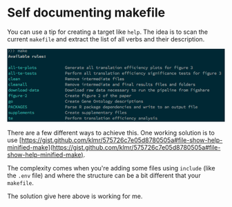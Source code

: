 # Self documenting makefile

You can use a tip for creating a target like `help`. The idea is to scan the current `makefile` and extract the list of all verbs and their description.

![Self documenting makefile](./images/help.png)

There are a few different ways to achieve this. One working solution is to use [https://gist.github.com/klmr/575726c7e05d8780505a#file-show-help-minified-make](https://gist.github.com/klmr/575726c7e05d8780505a#file-show-help-minified-make).

The complexity comes when you're adding some files using `include` (like the `.env` file) and where the structure can be a bit different that your `makefile`.

The solution give here above is working for me.
